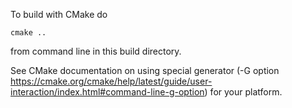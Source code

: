 To build with CMake do 

```
cmake ..
```


from command line in this build directory.

See CMake documentation on using special generator (-G option https://cmake.org/cmake/help/latest/guide/user-interaction/index.html#command-line-g-option) for your platform.
